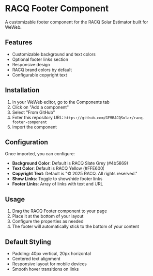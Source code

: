 # RACQ Footer Component

A customizable footer component for the RACQ Solar Estimator built for WeWeb.

## Features

- Customizable background and text colors
- Optional footer links section
- Responsive design
- RACQ brand colors by default
- Configurable copyright text

## Installation

1. In your WeWeb editor, go to the Components tab
2. Click on "Add a component"
3. Select "From GitHub"
4. Enter this repository URL: `https://github.com/GEMRACQSolar/racq-footer-component`
5. Import the component

## Configuration

Once imported, you can configure:

- **Background Color**: Default is RACQ Slate Grey (#4b5869)
- **Text Color**: Default is RACQ Yellow (#FFE600)
- **Copyright Text**: Default is "© 2025 RACQ. All rights reserved."
- **Show Links**: Toggle to show/hide footer links
- **Footer Links**: Array of links with text and URL

## Usage

1. Drag the RACQ Footer component to your page
2. Place it at the bottom of your layout
3. Configure the properties as needed
4. The footer will automatically stick to the bottom of your content

## Default Styling

- Padding: 40px vertical, 20px horizontal
- Centered text alignment
- Responsive layout for mobile devices
- Smooth hover transitions on links